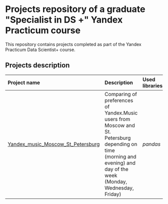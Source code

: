 # Projects repository of a graduate  "Specialist in DS +" Yandex Practicum course

This repository contains projects completed as part of the Yandex Practicum Data Scientist+ course.

## Projects description

| Project name              | Description            | Used libraries                 |
| :------------------------ | :--------------------- | :----------------------------- |
| [Yandex_music_Moscow_St_Petersburg](https://github.com/jurecki-ds/yandex_practicum_projects_repo/blob/main/yandex_music_Moscow_St_Petersburg_project) | Comparing of preferences of Yandex.Music users from Moscow and St. Petersburg depending on time (morning and evening) and day of the week (Monday, Wednesday, Friday) | *pandas* |